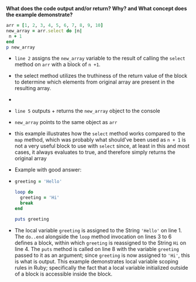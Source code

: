**What does the code output and/or return? Why? and What concept does the example demonstrate?**

```ruby
arr = [1, 2, 3, 4, 5, 6, 7, 8, 9, 10]
new_array = arr.select do |n| 
 n + 1
end
p new_array
```

- `line 2` assigns the `new_array` variable to the result of calling the `select` method on `arr` with a block of `n +1`. 
- the select method utilizes the truthiness of the return value of the block to determine which elements from original array are present in the resulting array. 
-  
- `line 5` outputs + returns the `new_array` object to the console
- `new_array` points to the same object as `arr`
- this example illustrates how the `select` method works compared to the `map` method, which was probably what should've been used as `n + 1` is not a very useful block to use with `select` since, at least in this and most cases, it always evaluates to true, and therefore simply returns the original array
- Example with good answer:

- ```ruby
  greeting = 'Hello'
  
  loop do
    greeting = 'Hi'
    break
  end
  
  puts greeting
  ```

- The local variable `greeting` is assigned to the String `'Hello'` on line 1. The `do..end` alongside the `loop` method invocation on lines 3 to 6 defines a block, within which `greeting` is reassigned to the String `Hi` on line 4. The `puts` method is called on line 8 with the variable `greeting` passed to it as an argument; since `greeting` is now assigned to `'Hi'`, this is what is output. This example demonstrates local variable scoping rules in Ruby; specifically the fact that a local variable initialized outside of a block is accessible inside the block.